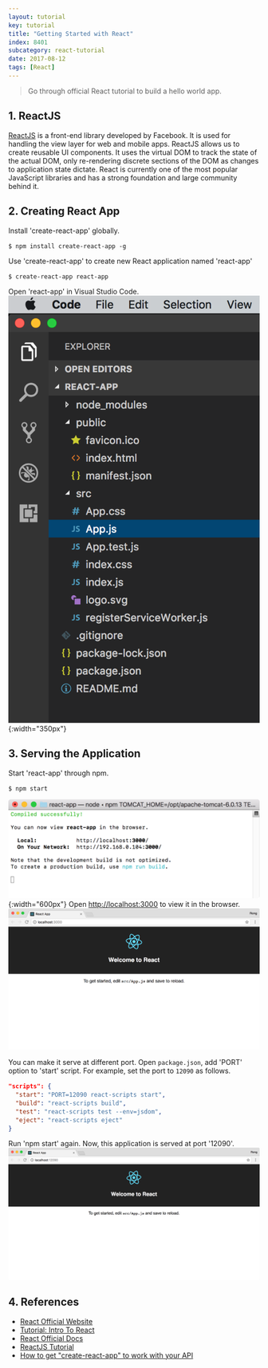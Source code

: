 ```yaml
---
layout: tutorial
key: tutorial
title: "Getting Started with React"
index: 8401
subcategory: react-tutorial
date: 2017-08-12
tags: [React]
---
```


> Go through official React tutorial to build a hello world app.

## 1. ReactJS
[ReactJS](https://reactjs.org/) is a front-end library developed by Facebook. It is used for handling the view layer for web and mobile apps. ReactJS allows us to create reusable UI components. It uses the virtual DOM to track the state of the actual DOM, only re-rendering discrete sections of the DOM as changes to application state dictate. React is currently one of the most popular JavaScript libraries and has a strong foundation and large community behind it.

## 2. Creating React App
Install 'create-react-app' globally.
```raw
$ npm install create-react-app -g
```
Use 'create-react-app' to create new React application named 'react-app'
```raw
$ create-react-app react-app
```
Open 'react-app' in Visual Studio Code.
![image](/assets/images/frontend/8401/project.png){:width="350px"}

## 3. Serving the Application
Start 'react-app' through npm.
```raw
$ npm start
```
![image](/assets/images/frontend/8401/npmstart.png){:width="600px"}
Open [http://localhost:3000](http://localhost:3000) to view it in the browser.
![image](/assets/images/frontend/8401/runapp.png)

You can make it serve at different port. Open `package.json`, add 'PORT' option to 'start' script. For example, set the port to `12090` as follows.
```json
"scripts": {
  "start": "PORT=12090 react-scripts start",
  "build": "react-scripts build",
  "test": "react-scripts test --env=jsdom",
  "eject": "react-scripts eject"
}
```
Run 'npm start' again. Now, this application is served at port '12090'.
![image](/assets/images/frontend/8401/changeport.png)  

## 4. References
* [React Official Website](https://reactjs.org/)
* [Tutorial: Intro To React](https://reactjs.org/tutorial/tutorial.html)
* [React Official Docs](https://reactjs.org/docs/hello-world.html)
* [ReactJS Tutorial](https://www.tutorialspoint.com/reactjs/index.htm)
* [How to get "create-react-app" to work with your API](https://www.fullstackreact.com/articles/using-create-react-app-with-a-server/)
